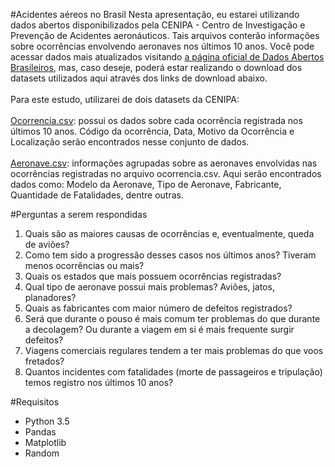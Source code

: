 #Acidentes aéreos no Brasil
Nesta apresentação, eu estarei utilizando dados abertos disponibilizados pela CENIPA - Centro de Investigação e Prevenção de Acidentes aeronáuticos. Tais arquivos conterão informações sobre ocorrências envolvendo aeronaves nos últimos 10 anos. Você pode acessar dados mais atualizados visitando <a href='http://dados.gov.br/dataset/ocorrencias-aeronauticas-da-aviacao-civil-brasileira'>a página oficial de Dados Abertos Brasileiros</a>, mas, caso deseje, poderá estar realizando o download dos datasets utilizados aqui através dos links de download abaixo.
<br>
<br>
Para este estudo, utilizarei de dois datasets da CENIPA:
<br>
<br>
<a href='./dataset/ocorrencia.csv'>Ocorrencia.csv</a>: possui os dados sobre cada ocorrência registrada nos últimos 10 anos. Código da ocorrência, Data, Motivo da Ocorrência e Localização serão encontrados nesse conjunto de dados.
<br>
<br>
<a href='./dataset/aeronave.csv'>Aeronave.csv</a>: informações agrupadas sobre as aeronaves envolvidas nas ocorrências registradas no arquivo ocorrencia.csv. Aqui serão encontrados dados como: Modelo da Aeronave, Tipo de Aeronave, Fabricante, Quantidade de Fatalidades, dentre outras.

#Perguntas a serem respondidas

1. Quais são as maiores causas de ocorrências e, eventualmente, queda de aviões?
2. Como tem sido a progressão desses casos nos últimos anos? Tiveram menos ocorrências ou mais?
3. Quais os estados que mais possuem ocorrências registradas?
4. Qual tipo de aeronave possui mais problemas? Aviões, jatos, planadores?
5. Quais as fabricantes com maior número de defeitos registrados?
6. Será que durante o pouso é mais comum ter problemas do que durante a decolagem? Ou durante a viagem em si é mais frequente surgir defeitos?
7. Viagens comerciais regulares tendem a ter mais problemas do que voos fretados?
8. Quantos incidentes com fatalidades (morte de passageiros e tripulação) temos registro nos últimos 10 anos?

#Requisitos

* Python 3.5
* Pandas
* Matplotlib
* Random
